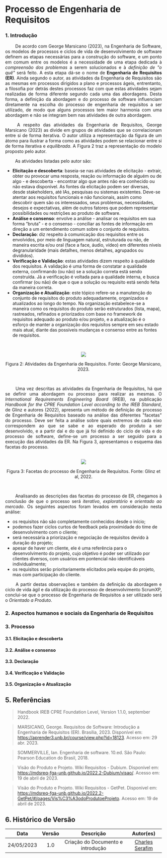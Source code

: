 # Processo de Engenharia de Requisitos

### 1. Introdução

<p align="justify"> &emsp;&emsp;
De acordo com George Marsicano (2023), na Engenharia de Software, os modelos de processos e ciclos de vida de desenvolvimento de software definem as etapas necessárias para a construção do software, e um ponto em comum entre os modelos é a necessidade de uma etapa dedicada à <i>compreensão dos problemas</i> a serem solucionados e à <i>definição de "o quê"</i> será feito. A esta etapa dá-se o nome de <b>Engenharia de Requisitos (ER)</b>. Ainda segundo o autor, as atividades da Engenharia de Requisitos são as mesmas em processos dirigidos a plano e processos ágeis, entrentanto, a filosofia por detrás destes processos faz com que estas atividades sejam realizadas de forma diferente segundo cada uma das abordagens. Desta forma, a definição da abordagem e do processo de software influenciam diretamente na escolha do processo de engenharia de requisitos a ser utilizado, de modo que alguns processos tem maior harmonia com uma abordagem e não se integram bem nas atividades de outra abordagem.</p>

<p align="justify"> &emsp;&emsp;
A respeito das atividades da Engenharia de Requisitos, George Marsicano (2023) as divide em grupos de atividades que se correlacionam entre si de forma iterativa. O autor utiliza a representação da figura de um átomo para ilustrar a forma como as atividades podem se relacionar entre si de forma iterativa e <i>equilibrada</i>. A Figura 2 traz a representação do modelo proposto pelo autor.</p>

<p align="justify"> &emsp;&emsp;
As atividades listadas pelo autor são:</p>

- **Elicitação e descoberta**: baseia-se nas atividades de elicitação - extrair, obter ou provocar uma resposta, reação ou informação de alguém ou de algo - e descoberta - encontrar algo que antes não era conhecido ou não estava disponível. As fontes da elicitação podem ser diversas, desde stakeholders, até IAs, pesquisas ou sistemas existentes. Deve-se atentar aos requisitos funcionais e não funcionais, assim como descobrir quem são os interessados, seus problemas, necessidades, desejos e expectativas, além de outros fatores que podem representar possibilidades ou restrições ao produto de software.
- **Análise e consenso**: envolve a análise - analisar os requisitos em sua forma “bruta” - e o consenso - conciliar as fontes de informação em direção a um entendimento comum sobre o conjunto de requisitos.
- **Declaração**: diz respeito à comunicação dos requisitos entre os envolvidos, por meio de linguagem natural, estruturada ou não, de maneira escrita e/ou oral (face a face, áudio, vídeo) em diferentes níveis degranularidade (mais detalhes, menos detalhes, agrupados ou divididos).
- **Verificação e Validação**: estas atividades dizem respeito à qualidade dos requisitos. A validação é uma forma de constatar a qualidade externa, confirmando (ou não) se a solução correta está sendo construída. Já a verificação é voltada para a qualidade interna, e busca confirmar (ou não) de que o que a solução ou requisito está sendo feita da maneira correta.
- **Organização e Atualização**: este tópico refere-se a manutenção do conjunto de requisitos do produto adequadamente, organizados e atualizados ao longo do tempo. Na organização estabelece-se a maneira como os requisitos do produto serão estruturados (lista, mapa), rastreados, refinados e priorizados com base no framework de requisitos adequado ao produto e/ou projeto, e a atualização é o esforço de manter a organização dos requisitos sempre em seu estado mais atual, diante das possíveis mudanças e consenso entre as fontes de requisitos.

<br><div align="center" style="text-align: center">
<img src="https://raw.githubusercontent.com/mdsreq-fga-unb/2023.1-VenciNaPromo/main/ghpages/assets/images/documentacao/visao/marsicano1.png">

<p>Figura 2: Atividades da Engenharia de Requisitos. Fonte: George Marsicano, 2023.</p>
</div><br>

<p align="justify"> &emsp;&emsp;
Uma vez descritas as atividades da Engenharia de Requisitos, há que se definir uma abordagem ou processo para realizar as mesmas. O <i>International Requirements Engineering Board</i> (IREB), na publicação <i>Handbook for the CPRE Foundation Level according to the IREB Standard</i>, de Glinz e autores (2022), apresenta um método de definição de processo de Engenharia de Requisitos baseado na análise das diferentes "facetas" do processo. Deve ser feita a análise sobre quais extremos de cada eixo correspondem ao que se sabe e ao esperado do produto a ser desenvolvido, e a partir daí e do que já foi definido do ciclo de vida e do processo de software, define-se um processo a ser seguido para a execução das atividades da ER. Na Figura 3, apresentamos o esquema das facetas do processo.</p><br>

<div align="center" style="text-align: center">
<img src="https://raw.githubusercontent.com/mdsreq-fga-unb/2023.1-VenciNaPromo/main/ghpages/assets/images/documentacao/visao/facetas.png">
<p>Figura 3: Facetas do processo de Engenharia de Requisitos. Fonte: Glinz et al, 2022.</p>
</div><br>

<p align="justify"> &emsp;&emsp;
Analisando as descrições das facetas do processo de ER, chegamos à conclusão de que o processo será <i>iterativo</i>, <i>exploratório</i> e <i>orientado ao mercado</i>. Os seguintes aspectos foram levados em consideração nesta análise:</p>

- os requisitos não são completamente conhecidos desde o início;
- podemos fazer ciclos curtos de feedback pela proximidade do time de desenvolvimento com o cliente;
- será necessária a priorização e negociação de requisitos devido à duração do projeto;
- apesar de haver um cliente, ele é uma referência para o desenvolvimento do projeto, cujo objetivo é poder ser utilizado por clientes diversos, com usuários em pontencial não identificáveis individualmente;
- os requisitos serão prioritariamente elicitados pela equipe do projeto, mas com participação do cliente.

<p align="justify"> &emsp;&emsp;
A partir destas observações e também da definição da abordagem e ciclo de vida ágil e da utilização do processo de desenvolvimento ScrumXP, conclui-se que o processo de Engenharia de Requisitos a ser utilizado será o <i>Orientado a Produto</i>.</p>

### 2. Aspectos humanos e sociais da Engenharia de Requisitos

### 3. Processo

#### 3.1. Elicitação e descoberta

#### 3.2. Análise e consenso

#### 3.3. Declaração

#### 3.4. Verificação e Validação

#### 3.5. Organização e Atualização


## 5. Referências

> Handbook IREB CPRE Foundation Level, Version 1.1.0, september 2022.

> MARSICANO, George. Requisitos de Software: Introdução a Engenharia de Requisitos (ER). Brasília, 2023. Disponível em: <https://aprender3.unb.br/course/view.php?id=18123>. Acesso em: 29 abr. 2023.

> SOMMERVILLE, Ian. Engenharia de software. 10.ed. São Paulo: Pearson Education do Brasil, 2018.

> Visão do Produto e Projeto. Wiki Requisitos - Dubium. Disponível em: <https://mdsreq-fga-unb.github.io/2022.2-Dubium/visao/>. Acesso em: 19 de abril de 2023.

> Visão do Produto e Projeto. Wiki Requisitos - GetPet. Disponível em: <https://mdsreq-fga-unb.github.io/2022.2-GetPet/#/pages/Vis%C3%A3odoProdutoeProjeto>. Acesso em: 19 de abril de 2023.

## 6. Histórico de Versão

| Data       | Versão | Descrição                         | Autor(es)                                             |
| :--------: | :----: | :-------------------------------: | :---------------------------------------------------: |
| 24/05/2023 |  1.0   | Criação do Documento e introdução | [Charles Serafim](https://github.com/charles-serafim) |